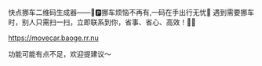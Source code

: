 快点挪车二维码生成器——🚗🅿️挪车烦恼不再有,一码在手出行无忧🎉 遇到需要挪车时，别人只需扫一扫，立即联系到你，省事、省心、高效！📱💬

https://movecar.baoge.rr.nu

功能可能有点不足，欢迎提建议～
